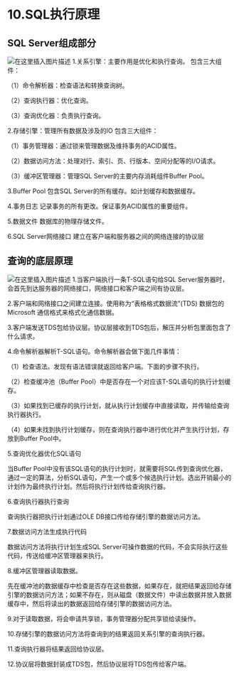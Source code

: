 # 10.SQL执行原理

## SQL Server组成部分

![在这里插入图片描述](https://img-blog.csdnimg.cn/20190423191904900.png?x-oss-process=image/watermark,type_ZmFuZ3poZW5naGVpdGk,shadow_10,text_aHR0cHM6Ly9ibG9nLmNzZG4ubmV0L3dlaXhpbl80NDUzNTQ3Ng==,size_16,color_FFFFFF,t_70)
1.关系引擎：主要作用是优化和执行查询。
包含三大组件：

（1）命令解析器：检查语法和转换查询树。

（2）查询执行器：优化查询。

（3）查询优化器：负责执行查询。

2.存储引擎：管理所有数据及涉及的IO
包含三大组件：

（1）事务管理器：通过锁来管理数据及维持事务的ACID属性。

（2）数据访问方法：处理对行、索引、页、行版本、空间分配等的I/O请求。

（3）缓冲区管理器：管理SQL Server的主要内存消耗组件Buffer Pool。

3.Buffer Pool
包含SQL Server的所有缓存。如计划缓存和数据缓存。

4.事务日志
记录事务的所有更改。保证事务ACID属性的重要组件。

5.数据文件
数据库的物理存储文件。

6.SQL Server网络接口
建立在客户端和服务器之间的网络连接的协议层

## 查询的底层原理

![在这里插入图片描述](https://img-blog.csdnimg.cn/2019042319215785.png?x-oss-process=image/watermark,type_ZmFuZ3poZW5naGVpdGk,shadow_10,text_aHR0cHM6Ly9ibG9nLmNzZG4ubmV0L3dlaXhpbl80NDUzNTQ3Ng==,size_16,color_FFFFFF,t_70)
1.当客户端执行一条T-SQL语句给SQL Server服务器时，会首先到达服务器的网络接口，网络接口和客户端之间有协议层。

2.客户端和网络接口之间建立连接。使用称为“表格格式数据流”(TDS) 数据包的 Microsoft 通信格式来格式化通信数据。

3.客户端发送TDS包给协议层。协议层接收到TDS包后，解压并分析包里面包含了什么请求。

4.命令解析器解析T-SQL语句。命令解析器会做下面几件事情：

（1）检查语法。发现有语法错误就返回给客户端。下面的步骤不执行。

（2）检查缓冲池（Buffer Pool）中是否存在一个对应该T-SQL语句的执行计划缓存。

（3）如果找到已缓存的执行计划，就从执行计划缓存中直接读取，并传输给查询执行器执行。

（4）如果未找到执行计划缓存，则在查询执行器中进行优化并产生执行计划，存放到Buffer Pool中。

5.查询优化器优化SQL语句

当Buffer Pool中没有该SQL语句的执行计划时，就需要将SQL传到查询优化器，通过一定的算法，分析SQL语句，产生一个或多个候选执行计划。选出开销最小的计划作为最终执行计划。然后将执行计划传给查询执行器。

6.查询执行器执行查询

查询执行器把执行计划通过OLE DB接口传给存储引擎的数据访问方法。

7.数据访问方法生成执行代码

数据访问方法将执行计划生成SQL Server可操作数据的代码，不会实际执行这些代码，传送给缓冲区管理器来执行。

8.缓冲区管理器读取数据。

先在缓冲池的数据缓存中检查是否存在这些数据，如果存在，就把结果返回给存储引擎的数据访问方法；如果不存在，则从磁盘（数据文件）中读出数据并放入数据缓存中，然后将读出的数据返回给存储引擎的数据访问方法。

9.对于读取数据，将会申请共享锁，事务管理器分配共享锁给读操作。

10.存储引擎的数据访问方法将查询到的结果返回关系引擎的查询执行器。

11.查询执行器将结果返回给协议层。

12.协议层将数据封装成TDS包，然后协议层将TDS包传给客户端。